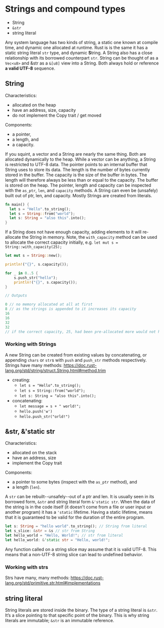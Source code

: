 # Strings and compound types

- String
- `&str`
- string literal

Any system language has two kinds of string, a static one known at compile time, and dynamic one allocated at runtime.
Rust is is the same it has a static string literal `str` type, and dynamic **S**tring.
A String also has a close relationship with its borrowed counterpart `str`.
String can be thought of as a `Vec<u8>` and &str as a `&[u8]` view into a String.
Both always hold or reference **a valid UTF-8** sequence.

## String

Characteristics:

- allocated on the heap
- have an address, size, capacity
- do not implement the Copy trait / get moved

Components:

- a pointer,
- a length, and
- a capacity.

If you squint, a vector and a String are nearly the same thing.
Both are allocated dynamically to the heap.
While a vector can be anything, a String is restricted to UTF-8 data.
The pointer points to an internal buffer that String uses to store its data.
The length is the number of bytes currently stored in the buffer.
The capacity is the size of the buffer in bytes.
The length will therefore always be less than or equal to the capacity.
The buffer is stored on the heap.
The pointer, length and capacity can be inspected with the `as_ptr`, `len`, and `capacity` methods.
A String can even be (unsafely) built out of ptr, len, and capacity.
Mostly Strings are created from literals.

```rust
fn main() {
  let s = "Hello".to_string();
  let s = String::from("world");
  let s: String = "also this".into();
}
```

If a String does not have enough capacity, adding elements to it will re-allocate the String in memory.
Note, the `with_capacity` method can be used to allocate the correct capacity initially, e.g. `let mut s = String::with_capacity(25);`

```rust
let mut s = String::new();

println!("{}", s.capacity());

for _ in 0..5 {
    s.push_str("hello");
    println!("{}", s.capacity());
}

// Outputs

0 // no memory allocated at all at first
8 // as the strings is appended to it increases its capacity
16
16
32
32
// if the correct capacity, 25, had been pre-allocated more would not have been re-allocated in the loop
```

### Working with Strings

A new String can be created from existing values by concatenating, or appending  `chars` or `str`s with `push` and `push_str` methods respectively.
Strings have many methods: <https://doc.rust-lang.org/std/string/struct.String.html#method.trim>

- creating:
  - `let s = "Hello".to_string();`
  - `let s = String::from("world");`
  - `let s: String = "also this".into();`
- concatenating:
  - `let message = s + " world!";`
  - `hello.push('w')`
  - `hello.push_str("orld!")`

## &str, &'static str

Characteristics:

- allocated on the stack
- have an address, size
- implement the Copy trait

Components:

- a pointer to some bytes (inspect with the `as_ptr` method), and
- a length (`len`).

A `str` can be rebuilt--unsafely--out of a ptr and len.
It is usually seen in its borrowed form, `&str` and string literal form `&'static str`.
When the data of the string is in the code itself (it doesn't come from a file or user input or another program) it has a `'static` lifetime.
Having a static lifetime, means that it is guaranteed to be valid for the duration of the entire program.

```rust
let s: String = "hello world".to_string(); // String from literal
let s_slice: &str = &s // str from String
let hello_world = "Hello, World!"; // str from literal
let hello_world: &'static str = "Hello, world!";
```

Any function called on a string slice may assume that it is valid UTF-8.
This means that a non-UTF-8 string slice can lead to undefined behavior.

### Working with strs

Strs have many, many methods: <https://doc.rust-lang.org/std/primitive.str.html#implementations>

## string literal

String literals are stored inside the binary.
The type of a string literal is `&str`.
It’s a slice pointing to that specific point of the binary.
This is why string literals are immutable; `&str` is an immutable reference.
